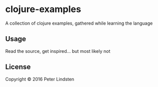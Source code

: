 # clojure-examples

A collection of clojure examples, gathered while learning the language

## Usage

Read the source, get inspired... but most likely not

## License

Copyright © 2016 Peter Lindsten
